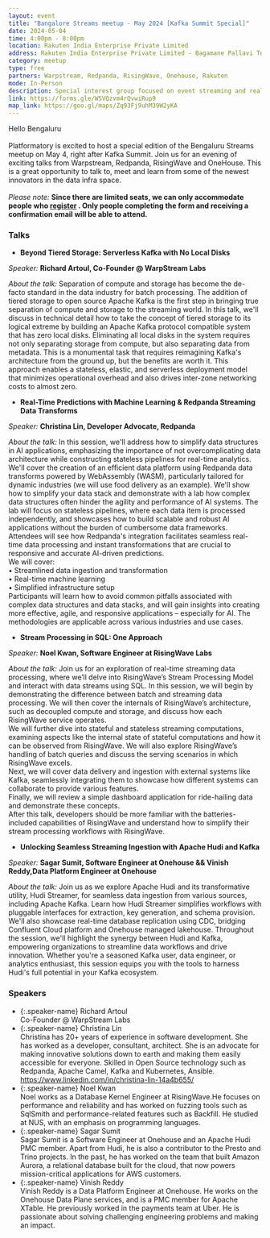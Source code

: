 ```yaml
---
layout: event
title: "Bangalore Streams meetup - May 2024 [Kafka Summit Special]"
date: 2024-05-04
time: 4:00pm - 8:00pm
location: Rakuten India Enterprise Private Limited
address: Rakuten India Enterprise Private Limited - Bagamane Pallavi Tower No. 20 1st Cross, Raja Ram Mohan Roy Rd, S.R Nagar Bengaluru, Karnataka, India, 560027
category: meetup
type: free
partners: Warpstream, Redpanda, RisingWave, Onehouse, Rakuten
mode: In-Person
description: Special interest group focused on event streaming and real time analytics
link: https://forms.gle/W5VQzvm4rQvwiRup9
map_link: https://goo.gl/maps/Zq93Fj9uhM39W2yKA
---
```


<div class="about">
Hello Bengaluru
<br><br>
Platformatory is excited to host a special edition of the Bengaluru Streams meetup on May 4, right after Kafka Summit. Join us for an evening of exciting talks from Warpstream, Redpanda, RisingWave and OneHouse. This is a great opportunity to talk to, meet and learn from some of the newest innovators in the data infra space.<br><br>
<i>Please note:</i> <b>Since there are limited seats, we can only accommodate people who <a href="https://forms.gle/W5VQzvm4rQvwiRup9" target="_blank">register</a> . Only people completing the form and receiving a confirmation email will be able to attend.</b>
</div>


### Talks

- **Beyond Tiered Storage: Serverless Kafka with No Local Disks**

_Speaker:_ **Richard Artoul, Co-Founder @ WarpStream Labs**

_About the talk:_ Separation of compute and storage has become the de-facto standard in the data industry for batch processing.
The addition of tiered storage to open source Apache Kafka is the first step in bringing true separation of compute and storage to the streaming world.
In this talk, we'll discuss in technical detail how to take the concept of tiered storage to its logical extreme by building an Apache Kafka protocol compatible system that has zero local disks.
Eliminating all local disks in the system requires not only separating storage from compute, but also separating data from metadata. This is a monumental task that requires reimagining Kafka's architecture from the ground up, but the benefits are worth it.
This approach enables a stateless, elastic, and serverless deployment model that minimizes operational overhead and also drives inter-zone networking costs to almost zero.

- **Real-Time Predictions with Machine Learning & Redpanda Streaming Data Transforms**

_Speaker:_ **Christina Lin, Developer Advocate, Redpanda**

_About the talk:_  In this session, we'll address how to simplify data structures in AI applications, emphasizing the importance of not overcomplicating data architecture while constructing stateless pipelines for real-time analytics.<br>
We'll cover the creation of an efficient data platform using Redpanda data transforms powered by WebAssembly (WASM), particularly tailored for dynamic industries (we will use food delivery as an example). We'll show how to simplify your data stack and demonstrate with a lab how complex data structures often hinder the agility and performance of AI systems. The lab will focus on stateless pipelines, where each data item is processed independently, and showcases how to build scalable and robust AI applications without the burden of cumbersome data frameworks. Attendees will see how Redpanda's integration facilitates seamless real-time data processing and instant transformations that are crucial to responsive and accurate AI-driven predictions.<br>
We will cover:<br>
• Streamlined data ingestion and transformation<br>
• Real-time machine learning<br>
• Simplified infrastructure setup<br>
Participants will learn how to avoid common pitfalls associated with complex data structures and data stacks, and will gain insights into creating more effective, agile, and responsive applications – especially for AI. The methodologies are applicable across various industries and use cases.

- **Stream Processing in SQL: One Approach**

_Speaker:_ **Noel Kwan, Software Engineer at RisingWave Labs**

_About the talk:_  Join us for an exploration of real-time streaming data processing, where we’ll delve into RisingWave’s Stream Processing Model and interact with data streams using SQL.
In this session, we will begin by demonstrating the difference between batch and streaming data processing. We will then cover the internals of RisingWave’s architecture, such as decoupled compute and storage, and discuss how each RisingWave service operates.<br>
We will further dive into stateful and stateless streaming computations, examining aspects like the internal state of stateful computations and how it can be observed from RisingWave.
We will also explore RisingWave’s handling of batch queries and discuss the serving scenarios in which RisingWave excels.<br>
Next, we will cover data delivery and ingestion with external systems like Kafka, seamlessly integrating them to showcase how different systems can collaborate to provide various features.<br>
Finally, we will review a simple dashboard application for ride-hailing data and demonstrate these concepts.<br>
After this talk, developers should be more familiar with the batteries-included capabilities of RisingWave and understand how to simplify their stream processing workflows with RisingWave.

- **Unlocking Seamless Streaming Ingestion with Apache Hudi and Kafka**

_Speaker:_ **Sagar Sumit, Software Engineer at Onehouse && Vinish Reddy,Data Platform Engineer at Onehouse**

_About the talk:_ Join us as we explore Apache Hudi and its transformative utility, Hudi Streamer, for seamless data ingestion from various sources, including Apache Kafka. Learn how Hudi Streamer simplifies workflows with pluggable interfaces for extraction, key generation, and schema provision. We'll  also showcase real-time database replication using CDC, bridging Confluent Cloud platform and Onehouse managed lakehouse. Throughout the session, we'll highlight the synergy between Hudi and Kafka, empowering organizations to streamline data workflows and drive innovation. Whether you're a seasoned Kafka user, data engineer, or analytics enthusiast, this session equips you with the tools to harness Hudi's full potential in your Kafka ecosystem.

### Speakers

- {:.speaker-name} Richard Artoul <br> <span class="speaker-description">Co-Founder @ WarpStream Labs</span>
- {:.speaker-name} Christina Lin <br> <span class="speaker-description">Christina has 20+ years of experience in software development. She has worked as a developer, consultant, architect. She is an advocate for making innovative solutions down to earth and making them easily accessible for everyone. Skilled in Open Source technology such as Redpanda, Apache Camel, Kafka and Kubernetes, Ansible. https://www.linkedin.com/in/christina-lin-14a4b655/</span>
- {:.speaker-name} Noel Kwan <br> <span class="speaker-description">Noel works as a Database Kernel Engineer at RisingWave.​He focuses on performance and reliability and has worked on fuzzing tools such as SqlSmith and performance-related features such as Backfill. He studied at NUS, with an emphasis on programming languages.</span>
- {:.speaker-name} Sagar Sumit <br> <span class="speaker-description">Sagar Sumit is a Software Engineer at Onehouse and an Apache Hudi PMC member. Apart from Hudi, he is also a contributor to the Presto and Trino projects. In the past, he has worked on the team that built Amazon Aurora, a relational database built for the cloud, that now powers mission-critical applications for AWS customers.</span>
- {:.speaker-name} Vinish Reddy <br> <span class="speaker-description">Vinish Reddy is a Data Platform Engineer at Onehouse. He works on the Onehouse Data Plane services, and is a PMC member for Apache XTable. He previously worked in the payments team at Uber. He is passionate about solving challenging engineering problems and making an impact.</span>